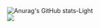<picture>
  <source srcset="https://github-readme-stats.vercel.app/api?username=prstest&show_icons=true&theme=dark" media="(prefers-color-scheme: dark)">
  <img src="https://github-readme-stats.vercel.app/api?username=prstest&show_icons=true&theme=light" alt="Anurag's GitHub stats-Light">
</picture>
<br>
<picture>
  <source media="(prefers-color-scheme: dark)" srcset="https://github-readme-stats.vercel.app/api/top-langs/?username=prstest&theme=onedark&card_width=465px&hide=html,css,javascript">
  <img src="https://github-readme-stats.vercel.app/api/top-langs/?username=prstest&card_width=465px&hide=html,css,javascript">
</picture>
